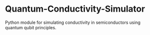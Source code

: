 # Quantum-Conductivity-Simulator
Python module for simulating conductivity in semiconductors using quantum qubit principles.
